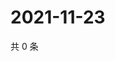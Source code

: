 # 2021-11-23

共 0 条

<!-- BEGIN WEIBO -->
<!-- 最后更新时间 Tue Nov 23 2021 21:11:39 GMT+0800 (China Standard Time) -->

<!-- END WEIBO -->
